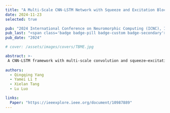 ```yaml
---
title: "A Multi-Scale CNN-LSTM Network with Squeeze and Excitation Block for Leg Movement Detection during Sleep"
date: 2024-11-23
selected: true

pub: "2024 International Conference on Neuromorphic Computing (ICNC), IEEE"
pub_last: "<span class='badge badge-pill badge-custom badge-secondary'>Conference</span>"
pub_date: "2024"

# cover: /assets/images/covers/TBME.jpg

abstract: >-
 A CNN-LSTM framework with multi-scale convolution and squeeze–excitation modules to detect sleep leg movement events, outperforming existing baselines on public datasets and providing a reliable tool for diagnosing periodic limb movement and restless leg syndromes.
  
authors:
  - Qingqing Yang
  - Yamei Li †
  - Xielan Tang
  - Lu Luo

links:
  Paper: "https://ieeexplore.ieee.org/document/10987889"
---
```


